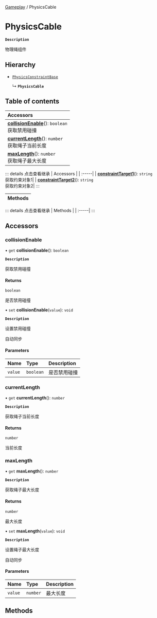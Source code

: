 [Gameplay](../modules/Gameplay.Gameplay.md) / PhysicsCable

# PhysicsCable <Badge type="tip" text="Class" /> 

**`Description`**

物理绳组件

## Hierarchy

- [`PhysicsConstraintBase`](Gameplay.PhysicsConstraintBase.md)

  ↳ **`PhysicsCable`**

## Table of contents

| Accessors |
| :-----|
| **[collisionEnable](Gameplay.PhysicsCable.md#collisionenable)**(): `boolean` <br> 获取禁用碰撞|
| **[currentLength](Gameplay.PhysicsCable.md#currentlength)**(): `number` <br> 获取绳子当前长度|
| **[maxLength](Gameplay.PhysicsCable.md#maxlength)**(): `number` <br> 获取绳子最大长度|


::: details 点击查看继承
| Accessors |
| :-----|
| **[constraintTarget1](Gameplay.PhysicsConstraintBase.md#constrainttarget1)**(): `string` <br> 获取约束对象1|
| **[constraintTarget2](Gameplay.PhysicsConstraintBase.md#constrainttarget2)**(): `string` <br> 获取约束对象2|
:::


| Methods |
| :-----|


::: details 点击查看继承
| Methods |
| :-----|
:::


## Accessors

### collisionEnable  

• `get` **collisionEnable**(): `boolean`

**`Description`**

获取禁用碰撞

#### Returns

`boolean`

是否禁用碰撞

• `set` **collisionEnable**(`value`): `void` <Badge type="tip" text="other" />

**`Description`**

设置禁用碰撞

自动同步

#### Parameters

| Name | Type | Description |
| :------ | :------ | :------ |
| `value` | `boolean` | 是否禁用碰撞 |



### currentLength  

• `get` **currentLength**(): `number`

**`Description`**

获取绳子当前长度

#### Returns

`number`

当前长度


### maxLength  

• `get` **maxLength**(): `number`

**`Description`**

获取绳子最大长度

#### Returns

`number`

最大长度

• `set` **maxLength**(`value`): `void` <Badge type="tip" text="other" />

**`Description`**

设置绳子最大长度

自动同步

#### Parameters

| Name | Type | Description |
| :------ | :------ | :------ |
| `value` | `number` | 最大长度 |



## Methods